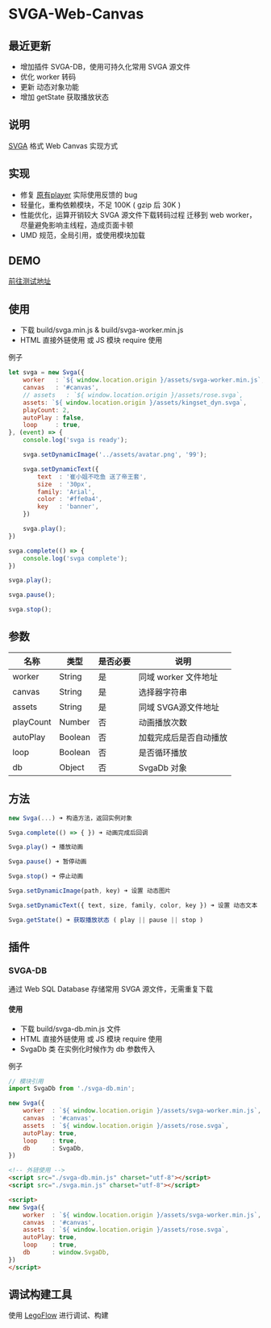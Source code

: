 # SVGA-Web-Canvas

## 最近更新

* 增加插件 SVGA-DB，使用可持久化常用 SVGA 源文件
* 优化 worker 转码
* 更新 动态对象功能
* 增加 getState 获取播放状态

## 说明

[SVGA](http://code.yy.com/ued/SVGA-Format) 格式 Web Canvas 实现方式

## 实现

* 修复 [原有player](http://code.yy.com/ued/SVGAPlayer-WebCanvas) 实际使用反馈的 bug
* 轻量化，重构依赖模块，不足 100K ( gzip 后 30K )
* 性能优化，运算开销较大 SVGA 源文件下载转码过程 迁移到 web worker，尽量避免影响主线程，造成页面卡顿
* UMD 规范，全局引用，或使用模块加载

## DEMO

[前往测试地址](http://uedfe.yypm.com/assets/lab/lijialiang/svga/)

## 使用

* 下载 build/svga.min.js & build/svga-worker.min.js
* HTML 直接外链使用 或 JS 模块 require 使用

例子

```js
let svga = new Svga({
	worker   : `${ window.location.origin }/assets/svga-worker.min.js`,
	canvas   : '#canvas',
	// assets   : `${ window.location.origin }/assets/rose.svga`,
	assets: `${ window.location.origin }/assets/kingset_dyn.svga`,
	playCount: 2,
	autoPlay : false,
	loop     : true,
}, (event) => {
	console.log('svga is ready');

	svga.setDynamicImage('../assets/avatar.png', '99');

	svga.setDynamicText({
		text  : '崔小姐不吃鱼 送了帝王套',
		size  : '30px',
		family: 'Arial',
		color : '#ffe0a4',
		key   : 'banner',
	})

	svga.play();
})

svga.complete(() => {
	console.log('svga complete');
})

svga.play();

svga.pause();

svga.stop();

```

## 参数

| 名称 | 类型 | 是否必要 | 说明 |
|-----|------|-----|---|
| worker | String | 是 | 同域 worker 文件地址 |
| canvas | String | 是 | 选择器字符串 |
| assets | String | 是 | 同域 SVGA源文件地址 |
| playCount | Number | 否 | 动画播放次数 |
| autoPlay | Boolean | 否 | 加载完成后是否自动播放 |
| loop | Boolean | 否 |是否循环播放 |
| db | Object | 否 | SvgaDb 对象 |

## 方法

```js
new Svga(...) ➜ 构造方法，返回实例对象

Svga.complete(() => { }) ➜ 动画完成后回调

Svga.play() ➜ 播放动画

Svga.pause() ➜ 暂停动画

Svga.stop() ➜ 停止动画

Svga.setDynamicImage(path, key) ➜ 设置 动态图片

Svga.setDynamicText({ text, size, family, color, key }) ➜ 设置 动态文本

Svga.getState() ➜ 获取播放状态 ( play || pause || stop )
```

## 插件

### SVGA-DB

通过 Web SQL Database 存储常用 SVGA 源文件，无需重复下载

#### 使用

* 下载 build/svga-db.min.js 文件
* HTML 直接外链使用 或 JS 模块 require 使用
* SvgaDb 类 在实例化时候作为 db 参数传入

例子

```js
// 模块引用
import SvgaDb from './svga-db.min';

new Svga({
	worker  : `${ window.location.origin }/assets/svga-worker.min.js`,
	canvas  : '#canvas',
	assets  : `${ window.location.origin }/assets/rose.svga`,
	autoPlay: true,
	loop    : true,
	db 		: SvgaDb,
})
```

```html
<!-- 外链使用 -->
<script src="./svga-db.min.js" charset="utf-8"></script>
<script src="./svga.min.js" charset="utf-8"></script>

<script>
new Svga({
	worker  : `${ window.location.origin }/assets/svga-worker.min.js`,
	canvas  : '#canvas',
	assets  : `${ window.location.origin }/assets/rose.svga`,
	autoPlay: true,
	loop    : true,
	db 		: window.SvgaDb,
})
</script>
```

## 调试构建工具

使用 [LegoFlow](http://uedfe.yypm.com/md/book/LegoFlow/) 进行调试、构建
